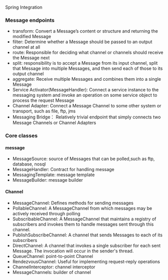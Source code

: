 Spring Integration

### Message endpoints

* transform: Convert a Message’s content or structure and returning the modified Message
* filter: Determine whether a Message should be passed to an output channel at all
* route: Responsible for deciding what channel or channels should receive the Message next
* split: responsibility is to accept a Message from its input channel, split that Message into multiple Messages, and then send each of those to its output channel
* aggregate: Receive multiple Messages and combines them into a single Message
* Service Activator(MessageHandler):  Connect a service instance to the messaging system  and invoke an operation on some service object to process the request Message
* Channel Adapter: Connect a Message Channel to some other system or transport, such as file, ftp, jms
* Messaging Bridge： Relatively trivial endpoint that simply connects two Message Channels or Channel Adapters

### Core classes

#### message

* MessageSource: source of  Messages that can be polled,such as ftp, database, nosql
* MessageHandler: Contract for handling message
* MessagingTemplate: message template
* MessageBuilder: message builder

#### Channel

* MessageChannel: Defines methods for sending messages
* PollableChannel: A  MessageChannel from which messages may be actively received through polling
* SubscribableChannel: A MessageChannel that maintains a registry of subscribers and invokes them to handle messages sent through this channel.
* PublishSubscribeChannel: A channel that sends Messages to each of its subscribers
* DirectChannel: A channel that invokes a single subscriber for each sent Message. The invocation will occur in the sender's thread.
* QueueChannel: point-to-point Channel
* RendezvousChannel: Useful for implementing request-reply operations
* ChannelInterceptor: channel interceptor
* MessageChannels: builder of channel
